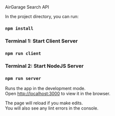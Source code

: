 AirGarage Search API

In the project directory, you can run:

### `npm install`

### Terminal 1: Start Client Server
### `npm run client`

### Terminal 2: Start NodeJS Server
### `npm run server`

Runs the app in the development mode.\
Open [http://localhost:3000](http://localhost:3000) to view it in the browser.

The page will reload if you make edits.\
You will also see any lint errors in the console.
